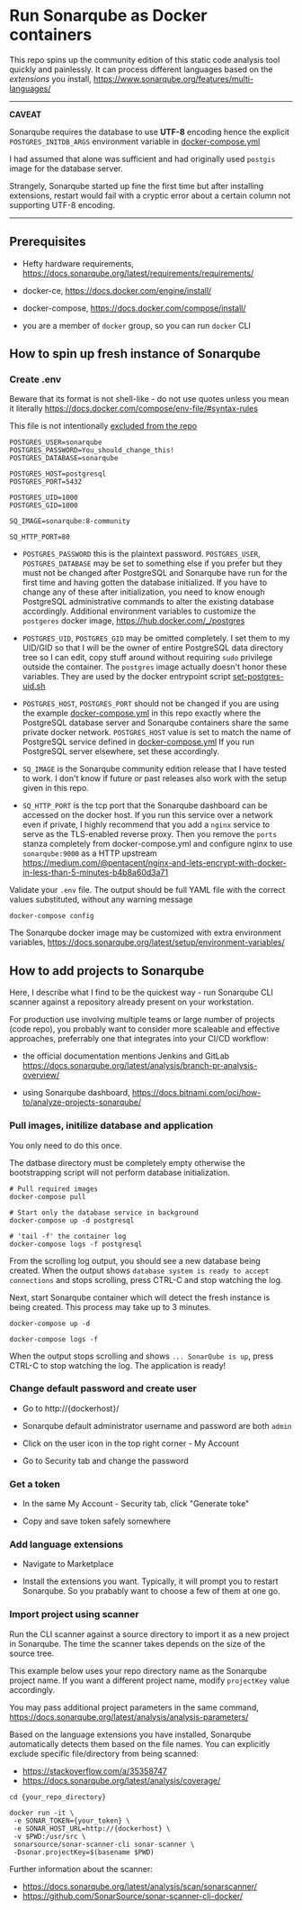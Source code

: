 # Run Sonarqube as Docker containers

This repo spins up the community edition of this static code
analysis tool quickly and painlessly. It can process different
languages based on the *extensions* you install,
<https://www.sonarqube.org/features/multi-languages/>

---
**CAVEAT**

Sonarqube requires the database to use **UTF-8** encoding
hence the explicit `POSTGRES_INITDB_ARGS` environment variable
in [docker-compose.yml](docker-compose.yml)

I had assumed that alone was sufficient and had originally
used `postgis` image for the database server.

Strangely, Sonarqube started up fine the first time but
after installing extensions, restart would fail with a cryptic
error about a certain column not supporting UTF-8 encoding.

---

## Prerequisites

- Hefty hardware requirements,
  <https://docs.sonarqube.org/latest/requirements/requirements/>

- docker-ce, <https://docs.docker.com/engine/install/>

- docker-compose, <https://docs.docker.com/compose/install/>

- you are a member of `docker` group, so you can run `docker` CLI


## How to spin up fresh instance of Sonarqube

### Create .env

Beware that its format is not shell-like - do not use quotes
unless you mean it literally
<https://docs.docker.com/compose/env-file/#syntax-rules>

This file is not intentionally [excluded from the repo](.gitignore)

```
POSTGRES_USER=sonarqube
POSTGRES_PASSWORD=You_should_change_this!
POSTGRES_DATABASE=sonarqube

POSTGRES_HOST=postgresql
POSTGRES_PORT=5432

POSTGRES_UID=1000
POSTGRES_GID=1000

SQ_IMAGE=sonarqube:8-community

SQ_HTTP_PORT=80
```

- `POSTGRES_PASSWORD` this is the plaintext password.
  `POSTGRES_USER`, `POSTGRES_DATABASE` may be set to
  something else if you prefer but they must not be changed
  after PostgreSQL and Sonarqube have run for the first time
  and having gotten the database initialized.
  If you have to change any of these after initialization,
  you need to know enough PostgreSQL administrative commands
  to alter the existing database accordingly.
  Additional environment variables to customize the
  `postgeres` docker image, <https://hub.docker.com/_/postgres>

- `POSTGRES_UID`, `POSTGRES_GID` may be omitted completely.
  I set them to my UID/GID so that I will be the owner of
  entire PostgreSQL data directory tree so I can edit, copy
  stuff around without requiring `sudo` privilege outside
  the container. The `postgres` image actually doesn't
  honor these variables. They are used by the docker
  entrypoint script [set-postgres-uid.sh](set-postgres-uid.sh)

- `POSTGRES_HOST`, `POSTGRES_PORT` should not be changed if you
  are using the example [docker-compose.yml](docker-compose.yml)
  in this repo exactly where the PostgreSQL database server
  and Sonarqube containers share the same private docker network.
  `POSTGRES_HOST` value is set to match the name of PostgreSQL
  service defined in [docker-compose.yml](docker-compose.yml)
  If you run PostgreSQL server elsewhere, set these accordingly.
  
- `SQ_IMAGE` is the Sonarqube community edition release that
  I have tested to work. I don't know if future or past releases
  also work with the setup given in this repo.

- `SQ_HTTP_PORT` is the tcp port that the Sonarqube dashboard
  can be accessed on the docker host. If you run this service
  over a network even if private, I highly recommend that you
  add a `nginx` service to serve as the TLS-enabled reverse proxy.
  Then you remove the `ports` stanza completely from docker-compose.yml
  and configure nginx to use `sonarqube:9000` as a HTTP upstream
  <https://medium.com/@pentacent/nginx-and-lets-encrypt-with-docker-in-less-than-5-minutes-b4b8a60d3a71>

Validate your `.env` file. The output should be full YAML file with
the correct values substituted, without any warning message

```
docker-compose config
```

The Sonarqube docker image may be customized with extra environment variables,
<https://docs.sonarqube.org/latest/setup/environment-variables/>

## How to add projects to Sonarqube

Here, I describe what I find to be the quickest way - run Sonarqube
CLI scanner against a repository already present on your workstation.

For production use involving multiple teams or large number of
projects (code repo), you probably want to consider more scaleable
and effective approaches, preferrably one that integrates into
your CI/CD workflow:

- the official documentation mentions Jenkins and GitLab
  <https://docs.sonarqube.org/latest/analysis/branch-pr-analysis-overview/>

- using Sonarqube dashboard,
  <https://docs.bitnami.com/oci/how-to/analyze-projects-sonarqube/>


### Pull images, initilize database and application

You only need to do this once.

The datbase directory must be completely empty otherwise the
bootstrapping script will not perform database initialization.

```
# Pull required images
docker-compose pull

# Start only the database service in background
docker-compose up -d postgresql

# 'tail -f' the container log
docker-compose logs -f postgresql
```

From the scrolling log output, you should see a new database being created.
When the output shows `database system is ready to accept connections`
and stops scrolling, press CTRL-C and stop watching the log.

Next, start Sonarqube container which will detect the fresh
instance is being created. This process may take up to 3 minutes.

```
docker-compose up -d

docker-compose logs -f
```

When the output stops scrolling and shows `... SonarQube is up`,
press CTRL-C to stop watching the log. The application is ready!


### Change default password and create user

- Go to http://{dockerhost}/ 

- Sonarqube default administrator username and password are both `admin`

- Click on the user icon in the top right corner - My Account

- Go to Security tab and change the password

### Get a token

- In the same My Account - Security tab, click "Generate toke"

- Copy and save token safely somewhere

### Add language extensions

- Navigate to Marketplace

- Install the extensions you want. Typically, it will prompt
  you to restart Sonarqube. So you prabably want to choose
  a few of them at one go.

### Import project using scanner

Run the CLI scanner against a source directory to import
it as a new project in Sonarqube. The time the scanner takes
depends on the size of the source tree.

This example below uses your repo directory name as the
Sonarqube project name. If you want a different project name,
modify `projectKey` value accordingly.

You may pass additional project parameters in the same command,
<https://docs.sonarqube.org/latest/analysis/analysis-parameters/>

Based on the language extensions you have installed,
Sonarqube automatically detects them based on the file names.
You can explicitly exclude specific file/directory from being
scanned:

- <https://stackoverflow.com/a/35358747>
- <https://docs.sonarqube.org/latest/analysis/coverage/>

```
cd {your_repo_directory}

docker run -it \
 -e SONAR_TOKEN={your_token} \
 -e SONAR_HOST_URL=http://{dockerhost} \
 -v $PWD:/usr/src \
 sonarsource/sonar-scanner-cli sonar-scanner \
 -Dsonar.projectKey=$(basename $PWD)
```

Further information about the scanner:

- <https://docs.sonarqube.org/latest/analysis/scan/sonarscanner/>
- <https://github.com/SonarSource/sonar-scanner-cli-docker/>
